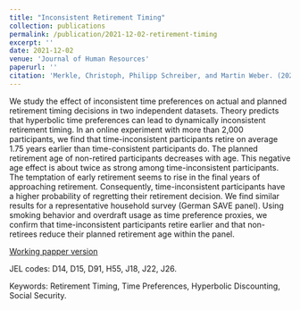 ```yaml
---
title: "Inconsistent Retirement Timing"
collection: publications
permalink: /publication/2021-12-02-retirement-timing
excerpt: ''
date: 2021-12-02
venue: 'Journal of Human Resources'
paperurl: ''
citation: 'Merkle, Christoph, Philipp Schreiber, and Martin Weber. (2022). &quot;Inconsistent Retirement Timing.&quot; <i>Journal of Human Resources</i>, forthcoming.'
---
```

We study the effect of inconsistent time preferences on actual and planned retirement timing decisions in two independent datasets. Theory predicts that hyperbolic time preferences can lead to dynamically inconsistent retirement timing. In an online experiment with more than 2,000 participants, we find that time-inconsistent participants retire on average 1.75 years earlier than time-consistent participants do. The planned retirement age of non-retired participants decreases with age. This negative age effect is about twice as strong among time-inconsistent participants. The temptation of early retirement seems to rise in the final years of approaching retirement. Consequently, time-inconsistent participants have a higher probability of regretting their retirement decision. We find similar results for a representative household survey (German SAVE panel). Using smoking behavior and overdraft usage as time preference proxies, we confirm that time-inconsistent participants retire earlier and that non-retirees reduce their planned retirement age within the panel.

[Working papper version](http://dx.doi.org/10.2139/ssrn.2778578)

JEL codes: D14, D15, D91, H55, J18, J22, J26.

Keywords: Retirement Timing, Time Preferences, Hyperbolic Discounting, Social Security.



